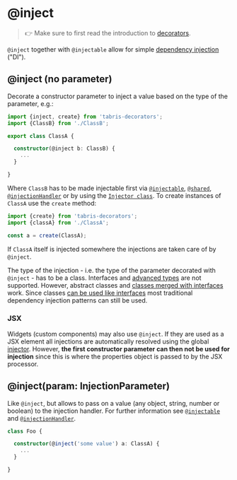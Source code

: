 ---
---
# @inject

> :point_right: Make sure to first read the introduction to [decorators](./index.md).

`@inject` together with `@injectable` allow for simple [dependency injection](https://en.wikipedia.org/wiki/Dependency_injection) ("DI").

## @inject (no parameter)

Decorate a constructor parameter to inject a value based on the type of the parameter, e.g.:

```ts
import {inject, create} from 'tabris-decorators';
import {ClassB} from './ClassB';

export class ClassA {

  constructor(@inject b: ClassB) {
    ...
  }

}
```

Where `ClassB` has to be made injectable first via [`@injectable`](./@injectable), [`@shared`](./@shared), [`@injectionHandler`](./@injectionHandler) or by using the [`Injector class`](./Injector.md). To create instances of `ClassA` use the `create` method:

```ts
import {create} from 'tabris-decorators';
import {classA} from './ClassA';

const a = create(ClassA);
```

If `ClassA` itself is injected somewhere the injections are taken care of by `@inject`.

The type of the injection - i.e. the type of the parameter decorated with `@inject` - has to be a class. Interfaces and [advanced types](http://www.typescriptlang.org/docs/handbook/advanced-types.html) are not supported. However, abstract classes and [classes merged with interfaces](https://www.typescriptlang.org/docs/handbook/declaration-merging.html) work. Since classes [can be used like interfaces](https://www.typescriptlang.org/docs/handbook/classes.html#using-a-class-as-an-interface) most traditional dependency injection patterns can still be used.

### JSX

Widgets (custom components) may also use `@inject`. If they are used as a JSX element all injections are automatically resolved using the global [injector](./Injector.md). However, **the first constructor parameter can then not be used for injection** since this is where the properties object is passed to by the JSX processor.

## @inject(param: InjectionParameter)

Like `@inject`, but allows to pass on a value (any object, string, number or boolean) to the injection handler. For further information see [`@injectable`](./@injectable) and [`@injectionHandler`](./@injectionHandler).

```ts
class Foo {

  constructor(@inject('some value') a: ClassA) {
    ...
  }

}
```
